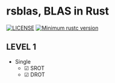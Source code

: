 # rsblas, BLAS in Rust

[![LICENSE](https://img.shields.io/badge/license-MIT-blue.svg)](LICENSE)
[![Minimum rustc version](https://img.shields.io/badge/rustc-1.52.1+-lightgray.svg)](#rust-version-requirements)

## LEVEL 1
- Single
  - &#9745; SROT
  - &#9745; DROT
